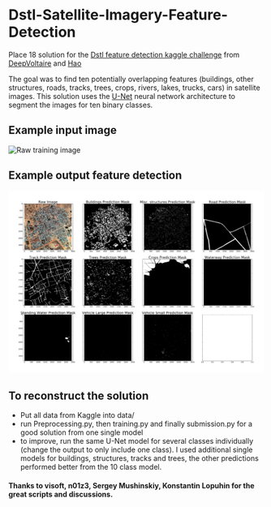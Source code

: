 # Dstl-Satellite-Imagery-Feature-Detection
Place 18 solution for the [Dstl feature detection kaggle challenge](https://www.kaggle.com/c/dstl-satellite-imagery-feature-detection) from [DeepVoltaire](https://www.kaggle.com/voltaire) and [Hao](https://www.kaggle.com/lihaorocky)

The goal was to find ten potentially overlapping features (buildings, other structures, roads, tracks, trees,
crops, rivers, lakes, trucks, cars) in satellite images. This solution uses the [U-Net](https://arxiv.org/abs/1505.04597) neural network
architecture to segment the images for ten binary classes.

## Example input image
![Raw training image](Raw--6120_2_2.png "One training image in RGB")

## Example output feature detection
![Binary segmentations](Image--6120_2_2.png "Ten binary segmentations for all classes")

## To reconstruct the solution
- Put all data from Kaggle into data/
- run Preprocessing.py, then training.py and finally submission.py for a good solution from one single model
- to improve, run the same U-Net model for several classes individually (change the output to only include one class).
I used additional single models for buildings, structures, tracks and trees, the other predictions performed better from the
10 class model.

#### Thanks to visoft, n01z3, Sergey Mushinskiy, Konstantin Lopuhin for the great scripts and discussions.
